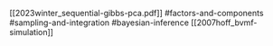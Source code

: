 [[2023winter_sequential-gibbs-pca.pdf]]
#factors-and-components #sampling-and-integration #bayesian-inference
[[2007hoff_bvmf-simulation]]
